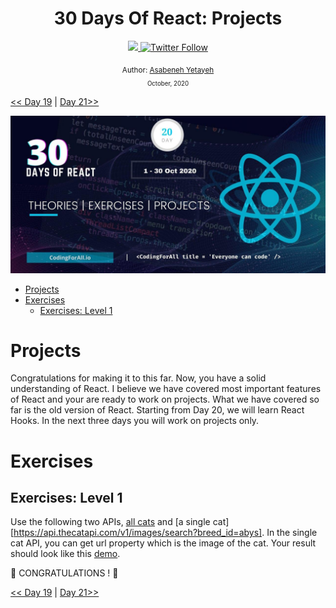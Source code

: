 <div align="center">
  <h1> 30 Days Of React: Projects</h1>
  <a class="header-badge" target="_blank" href="https://www.linkedin.com/in/asabeneh/">
  <img src="https://img.shields.io/badge/style--5eba00.svg?label=LinkedIn&logo=linkedin&style=social">
  </a>
  <a class="header-badge" target="_blank" href="https://twitter.com/Asabeneh">
  <img alt="Twitter Follow" src="https://img.shields.io/twitter/follow/asabeneh?style=social">
  </a>

<sub>Author:
<a href="https://www.linkedin.com/in/asabeneh/" target="_blank">Asabeneh Yetayeh</a><br>
<small> October, 2020</small>
</sub>

</div>

[<< Day 19](../19_projects/19_projects.md) | [Day 21>>](../21_Introducing_Hooks/21_introducing_hooks.md)

![30 Days of React banner](../images/30_days_of_react_banner_day_20.jpg)

- [Projects](#projects)
- [Exercises](#exercises)
  - [Exercises: Level 1](#exercises-level-1)

# Projects

Congratulations for making it to this far. Now, you have a solid understanding of React. I believe we have covered most important features of React and your are ready to work on projects. What we have covered so far is the old version of React. Starting from Day 20, we will learn React Hooks. In the next three days you will work on projects only.

# Exercises

## Exercises: Level 1

Use the following two APIs, [all cats](https://api.thecatapi.com/v1/breeds) and [a single cat][https://api.thecatapi.com/v1/images/search?breed_id=abys]. In the single cat API, you can get url property which is the image of the cat.
Your result should look like this [demo](https://www.30daysofreact.com/day-20/cats).

🎉 CONGRATULATIONS ! 🎉

[<< Day 19](../19_projects/19_projects.md) | [Day 21>>]()
